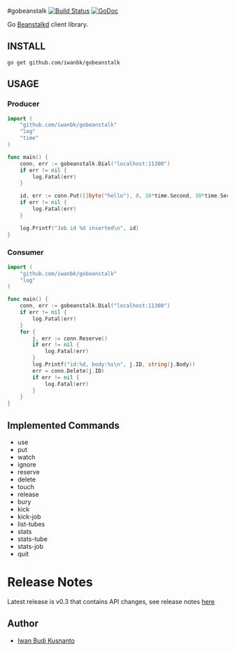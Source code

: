 #gobeanstalk [![Build Status](https://travis-ci.org/iwanbk/gobeanstalk.svg?branch=master)](https://travis-ci.org/iwanbk/gobeanstalk) [![GoDoc](https://godoc.org/github.com/iwanbk/gobeanstalk?status.svg)](https://godoc.org/github.com/iwanbk/gobeanstalk) 

Go [Beanstalkd](http://kr.github.io/beanstalkd/) client library.

## INSTALL
	go get github.com/iwanbk/gobeanstalk


## USAGE

### Producer
```go
import (
	"github.com/iwanbk/gobeanstalk"
	"log"
	"time"
)

func main() {
	conn, err := gobeanstalk.Dial("localhost:11300")
	if err != nil {
		log.Fatal(err)
	}

	id, err := conn.Put([]byte("hello"), 0, 10*time.Second, 30*time.Second)
	if err != nil {
		log.Fatal(err)
	}

	log.Printf("Job id %d inserted\n", id)
}

```

### Consumer
```go
import (
	"github.com/iwanbk/gobeanstalk"
	"log"
)

func main() {
	conn, err := gobeanstalk.Dial("localhost:11300")
	if err != nil {
		log.Fatal(err)
	}
	for {
		j, err := conn.Reserve()
		if err != nil {
			log.Fatal(err)
		}
		log.Printf("id:%d, body:%s\n", j.ID, string(j.Body))
		err = conn.Delete(j.ID)
		if err != nil {
			log.Fatal(err)
		}
	}
}
```

## Implemented Commands

* use
* put
* watch
* ignore
* reserve
* delete
* touch
* release
* bury
* kick
* kick-job
* list-tubes
* stats
* stats-tube
* stats-job
* quit


# Release Notes
Latest release is v0.3 that contains API changes, see release notes [here](https://github.com/iwanbk/gobeanstalk/blob/master/ReleaseNotes.txt)

## Author

* [Iwan Budi Kusnanto](http://iwan.my.id)
